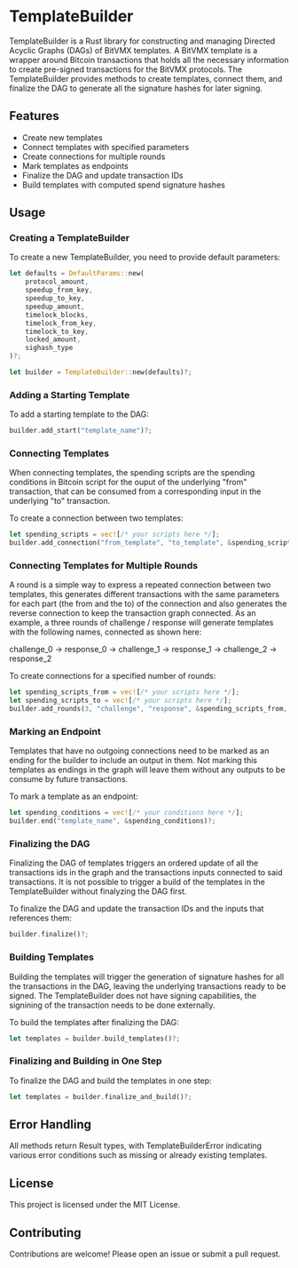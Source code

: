 # TemplateBuilder

TemplateBuilder is a Rust library for constructing and managing Directed Acyclic Graphs (DAGs) of BitVMX templates. A BitVMX template is a wrapper around Bitcoin transactions that holds all the necessary information to create pre-signed transactions for the BitVMX protocols. The TemplateBuilder provides methods to create templates, connect them, and finalize the DAG to generate all the signature hashes for later signing.

## Features

- Create new templates
- Connect templates with specified parameters
- Create connections for multiple rounds
- Mark templates as endpoints
- Finalize the DAG and update transaction IDs
- Build templates with computed spend signature hashes

## Usage

### Creating a TemplateBuilder

To create a new TemplateBuilder, you need to provide default parameters:

```rust
let defaults = DefaultParams::new(
    protocol_amount, 
    speedup_from_key, 
    speedup_to_key, 
    speedup_amount, 
    timelock_blocks, 
    timelock_from_key, 
    timelock_to_key, 
    locked_amount, 
    sighash_type
)?;

let builder = TemplateBuilder::new(defaults)?;
```

### Adding a Starting Template

To add a starting template to the DAG:

```rust
builder.add_start("template_name")?;
```

### Connecting Templates

When connecting templates, the spending scripts are the spending conditions in Bitcoin script for the ouput of the underlying "from" transaction, that can be consumed from a corresponding input in the underlying "to" transaction.

To create a connection between two templates:

```rust
let spending_scripts = vec![/* your scripts here */];
builder.add_connection("from_template", "to_template", &spending_scripts)?;
```

### Connecting Templates for Multiple Rounds

A round is a simple way to express a repeated connection between two templates, this generates different transactions with the same parameters for each part (the from and the to) of the connection and also generates the reverse connection to keep the transaction graph connected. As an example, a three rounds of challenge / response will generate templates with the following names, connected as shown here:

challenge_0 -> response_0 -> challenge_1 -> response_1 -> challenge_2 -> response_2

To create connections for a specified number of rounds:

```rust
let spending_scripts_from = vec![/* your scripts here */];
let spending_scripts_to = vec![/* your scripts here */];
builder.add_rounds(3, "challenge", "response", &spending_scripts_from, &spending_scripts_to)?;
```

### Marking an Endpoint

Templates that have no outgoing connections need to be marked as an ending for the builder to include an output in them. Not marking this templates as endings in the graph will leave them without any outputs to be consume by future transactions.

To mark a template as an endpoint:

```rust
let spending_conditions = vec![/* your conditions here */];
builder.end("template_name", &spending_conditions)?;
```

### Finalizing the DAG

Finalizing the DAG of templates triggers an ordered update of all the transactions ids in the graph and the transactions inputs connected to said transactions. It is not possible to trigger a build of the templates in the TemplateBuilder without finalyzing the DAG first.

To finalize the DAG and update the transaction IDs and the inputs that references them:

```rust
builder.finalize()?;
```

### Building Templates

Building the templates will trigger the generation of signature hashes for all the transactions in the DAG, leaving the underlying transactions ready to be signed. The TemplateBuilder does not have signing capabilities, the signining of the transaction needs to be done externally.

To build the templates after finalizing the DAG:

```rust
let templates = builder.build_templates()?;
```

### Finalizing and Building in One Step

To finalize the DAG and build the templates in one step:

```rust
let templates = builder.finalize_and_build()?;
```

## Error Handling

All methods return Result types, with TemplateBuilderError indicating various error conditions such as missing or already existing templates.

## License

This project is licensed under the MIT License.

## Contributing

Contributions are welcome! Please open an issue or submit a pull request.
